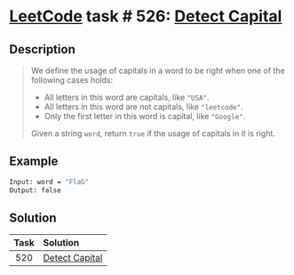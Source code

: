 # [LeetCode][leetcode] task # 526: [Detect Capital][task]

Description
-----------

> We define the usage of capitals in a word to be right when one of the following cases holds:
> * All letters in this word are capitals, like `"USA"`.
> * All letters in this word are not capitals, like `"leetcode"`.
> * Only the first letter in this word is capital, like `"Google"`.
> 
> Given a string `word`, return `true` if the usage of capitals in it is right.

 Example
-------

```sh
Input: word = "FlaG"
Output: false
```

Solution
--------

| Task | Solution                   |
|:----:|:---------------------------|
| 520  | [Detect Capital][solution] |


[leetcode]: <http://leetcode.com/>
[task]: <https://leetcode.com/problems/detect-capital/>
[solution]: <https://github.com/wellaxis/witalis-jkit/blob/main/module/tasks/src/main/java/com/witalis/jkit/tasks/core/task/leetcode/h6/p520/option/Practice.java>
